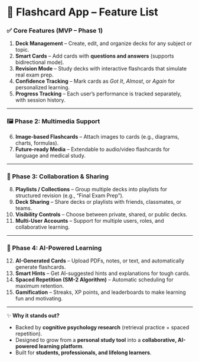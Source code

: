 # 📌 Flashcard App – Feature List

### ✅ Core Features (MVP – Phase 1)

1. **Deck Management** – Create, edit, and organize decks for any subject or topic.
2. **Smart Cards** – Add cards with **questions and answers** (supports bidirectional mode).
3. **Revision Mode** – Study decks with interactive flashcards that simulate real exam prep.
4. **Confidence Tracking** – Mark cards as *Got It*, *Almost*, or *Again* for personalized learning.
5. **Progress Tracking** – Each user’s performance is tracked separately, with session history.

---

### 🖼️ Phase 2: Multimedia Support

6. **Image-based Flashcards** – Attach images to cards (e.g., diagrams, charts, formulas).
7. **Future-ready Media** – Extendable to audio/video flashcards for language and medical study.

---

### 👥 Phase 3: Collaboration & Sharing

8. **Playlists / Collections** – Group multiple decks into playlists for structured revision (e.g., “Final Exam Prep”).
9. **Deck Sharing** – Share decks or playlists with friends, classmates, or teams.
10. **Visibility Controls** – Choose between private, shared, or public decks.
11. **Multi-User Accounts** – Support for multiple users, roles, and collaborative learning.

---

### 🤖 Phase 4: AI-Powered Learning

12. **AI-Generated Cards** – Upload PDFs, notes, or text, and automatically generate flashcards.
13. **Smart Hints** – Get AI-suggested hints and explanations for tough cards.
14. **Spaced Repetition (SM-2 Algorithm)** – Automatic scheduling for maximum retention.
15. **Gamification** – Streaks, XP points, and leaderboards to make learning fun and motivating.

---

✨ **Why it stands out?**

* Backed by **cognitive psychology research** (retrieval practice + spaced repetition).
* Designed to grow from a **personal study tool** into a **collaborative, AI-powered learning platform**.
* Built for **students, professionals, and lifelong learners**.